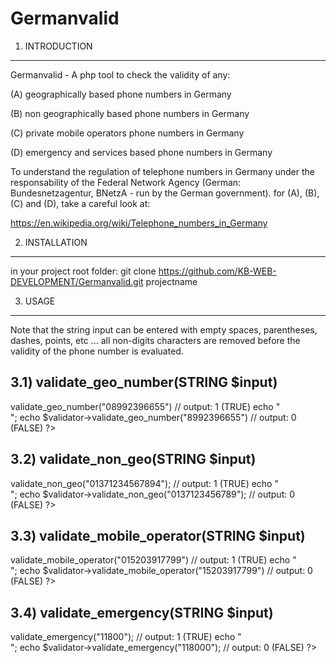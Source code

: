 # Germanvalid

1) INTRODUCTION
------------------

Germanvalid - A php tool to check the validity of any: 

(A) geographically based phone numbers in Germany

(B) non geographically based phone numbers in Germany

(C) private mobile operators phone numbers in Germany

(D) emergency and services based phone numbers in Germany 

To understand the regulation of telephone numbers in Germany under the responsability of 
the Federal Network Agency (German: Bundesnetzagentur, BNetzA - run by the German government).
for (A), (B), (C) and (D), take a careful look at:

https://en.wikipedia.org/wiki/Telephone_numbers_in_Germany

2) INSTALLATION
-----------------

in your project root folder: git clone https://github.com/KB-WEB-DEVELOPMENT/Germanvalid.git projectname

3) USAGE 
-------------

Note that the string input can be entered with empty spaces, parentheses, dashes, points, etc ... all
non-digits characters are removed before the validity of the phone number is evaluated.

3.1) validate_geo_number(STRING $input)
------------------------------------------

<?php
	
// in file: Germanvalid.php

$validator =  new Germanvalid();

echo $validator->validate_geo_number("08992396655") // output: 1 (TRUE)

echo "<br/>";

echo $validator->validate_geo_number("8992396655") // output: 0 (FALSE)


?>

3.2) validate_non_geo(STRING $input)
-------------------------------------

<?php

// in file: Germanvalid.php

$validator =  new Germanvalid();

echo $validator->validate_non_geo("01371234567894"); // output: 1 (TRUE)

echo "<br/>";

echo $validator->validate_non_geo("0137123456789");  // output: 0 (FALSE)

?>

3.3) validate_mobile_operator(STRING  $input)
----------------------------------------------

<?php

// in file: Germanvalid.php

$validator =  new Germanvalid();

echo $validator->validate_mobile_operator("015203917799") // output: 1 (TRUE)

echo "<br/>";

echo $validator->validate_mobile_operator("15203917799") // output: 0 (FALSE)


?>

3.4) validate_emergency(STRING $input)
---------------------------------------

<?php

// in file: Germanvalid.php

$validator =  new Germanvalid();

echo $validator->validate_emergency("11800"); // output: 1 (TRUE)

echo "<br/>";

echo $validator->validate_emergency("118000"); // output: 0 (FALSE)


?>




